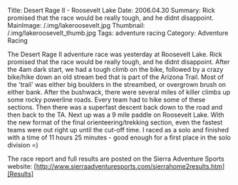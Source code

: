 Title: Desert Rage II - Roosevelt Lake
Date: 2006.04.30
Summary: Rick promised that the race would be really tough, and he didnt disappoint.
MainImage: /.img/lakeroosevelt.jpg
Thumbnail: /.img/lakeroosevelt_thumb.jpg
Tags: adventure racing
Category: Adventure Racing

The Desert Rage II adventure race was yesterday at Roosevelt Lake. Rick promised that the race would be really tough, and he didnt disappoint. After the 4am dark start, we had a tough climb on the bike, followed by a crazy bike/hike down an old stream bed that is part of the Arizona Trail. Most of the 'trail' was either big boulders in the streambed, or overgrown brush on either bank. After the bushwack, there were several miles of killer climbs up some rocky powerline roads. Every team had to hike some of these sections. Then there was a superfast descent back down to the road and then back to the TA. Next up was a 9 mile paddle on Roosevelt Lake. With the new format of the final orienteering/trekking section, even the fastest teams were out right up until the cut-off time. I raced as a solo and finished with a time of 11 hours 25 minutes - good enough for a first place in the solo division =)

The race report and full results are posted on the Sierra Adventure Sports website: [http://www.sierraadventuresports.com/sierrahome2results.htm][Results]


[Results]: http://www.sierraadventuresports.com/sierrahome2results.htm

